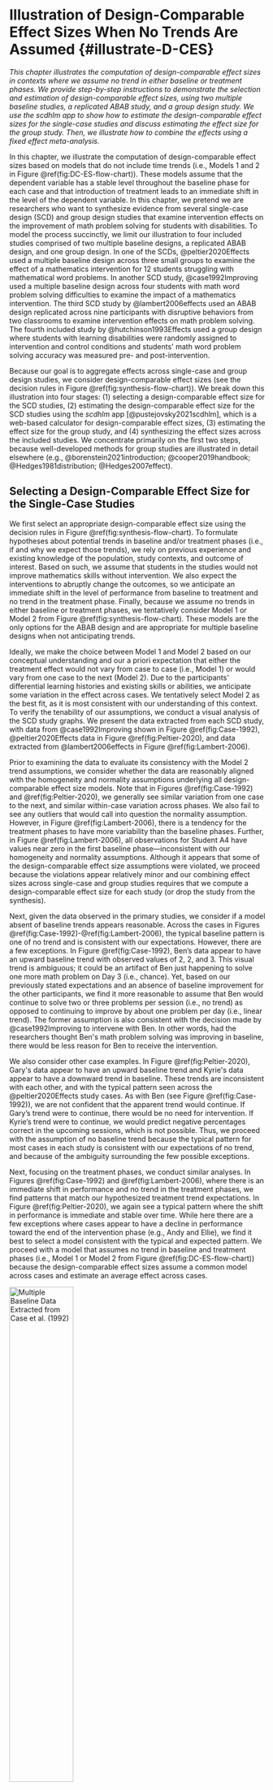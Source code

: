 

# Illustration of Design-Comparable Effect Sizes When No Trends Are Assumed {#illustrate-D-CES}

_This chapter illustrates the computation of design-comparable effect sizes in contexts where we assume no trend in either baseline or treatment phases. We provide step-by-step instructions to demonstrate the selection and estimation of design-comparable effect sizes, using two multiple baseline studies, a replicated ABAB study, and a group design study. We use the _scdhlm_ app to show how to estimate the design-comparable effect sizes for the single-case studies and discuss estimating the effect size for the group study. Then, we illustrate how to combine the effects using a fixed effect meta-analysis._

In this chapter, we illustrate the computation of design-comparable effect sizes based on models that do not include time trends (i.e., Models 1 and 2 in Figure \@ref(fig:DC-ES-flow-chart)). These models assume that the dependent variable has a stable level throughout the baseline phase for each case and that introduction of treatment leads to an immediate shift in the level of the dependent variable. 
In this chapter, we pretend we are researchers who want to synthesize evidence from several single-case design (SCD) and group design studies that examine intervention effects on the improvement of math problem solving for students with disabilities. To model the process succinctly, we limit our illustration to four included studies comprised of two multiple baseline designs, a replicated ABAB design, and one group design. 
In one of the SCDs, @peltier2020Effects used a multiple baseline design across three small groups to examine the effect of a mathematics intervention for 12 students struggling with mathematical word problems. In another SCD study, @case1992Improving used a multiple baseline design across four students with math word problem solving difficulties to examine the impact of a mathematics intervention. The third SCD study by @lambert2006effects used an ABAB design replicated across nine participants with disruptive behaviors from two classrooms to examine intervention effects on math problem solving. The fourth included study by @hutchinson1993Effects used a group design where students with learning disabilities were randomly assigned to intervention and control conditions and students' math word problem solving accuracy was measured pre- and post-intervention.

Because our goal is to aggregate effects across single-case and group design studies, we consider design-comparable effect sizes (see the decision rules in Figure \@ref(fig:synthesis-flow-chart)). We break down this illustration into four stages: (1) selecting a design-comparable effect size for the SCD studies, (2) estimating the design-comparable effect size for the SCD studies using the _scdhlm_ app [@pustejovsky2021scdhlm], which is a web-based calculator for design-comparable effect sizes, (3) estimating the effect size for the group study, and (4) synthesizing the effect sizes across the included studies. We concentrate primarily on the first two steps, because well-developed methods for group studies are illustrated in detail elsewhere (e.g., @borenstein2021introduction; @cooper2019handbook; @Hedges1981distribution; @Hedges2007effect).

## Selecting a Design-Comparable Effect Size for the Single-Case Studies

We first select an appropriate design-comparable effect size using the decision rules in Figure \@ref(fig:synthesis-flow-chart). To formulate hypotheses about potential trends in baseline and/or treatment phases (i.e., if and why we expect those trends), we rely on previous experience and existing knowledge of the population, study contexts, and outcome of interest. Based on such, we assume that students in the studies would not improve mathematics skills without intervention. We also expect the interventions to abruptly change the outcomes, so we anticipate an immediate shift in the level of performance from baseline to treatment and no trend in the treatment phase. Finally, because we assume no trends in either baseline or treatment phases, we tentatively consider Model 1 or Model 2 from Figure \@ref(fig:synthesis-flow-chart). These models are the only options for the ABAB design and are appropriate for multiple baseline designs when not anticipating trends. 

Ideally, we make the choice between Model 1 and Model 2 based on our conceptual understanding and our a priori expectation that either the treatment effect would not vary from case to case (i.e., Model 1) or would vary from one case to the next (Model 2). Due to the participants' differential learning histories and existing skills or abilities, we anticipate some variation in the effect across cases. We tentatively select Model 2 as the best fit, as it is most consistent with our understanding of this context. To verify the tenability of our assumptions, we conduct a visual analysis of the SCD study graphs. We present the data extracted from each SCD study, with data from @case1992Improving shown in Figure \@ref(fig:Case-1992), @peltier2020Effects data in Figure \@ref(fig:Peltier-2020), and data extracted from @lambert2006effects in Figure \@ref(fig:Lambert-2006).

Prior to examining the data to evaluate its consistency with the Model 2 trend assumptions, we consider whether the data are reasonably aligned with the homogeneity and normality assumptions underlying all design-comparable effect size models. Note that in Figures \@ref(fig:Case-1992) and \@ref(fig:Peltier-2020), we generally see similar variation from one case to the next, and similar within-case variation across phases. We also fail to see any outliers that would call into question the normality assumption. However, in Figure \@ref(fig:Lambert-2006), there is a tendency for the treatment phases to have more variability than the baseline phases. Further, in Figure \@ref(fig:Lambert-2006), all observations for Student A4 have values near zero in the first baseline phase—inconsistent with our homogeneity and normality assumptions. Although it appears that some of the design-comparable effect size assumptions were violated, we proceed because the violations appear relatively minor and our combining effect sizes across single-case and group studies requires that we compute a design-comparable effect size for each study (or drop the study from the synthesis). 

Next, given the data observed in the primary studies, we consider if a model absent of baseline trends appears reasonable. Across the cases in Figures \@ref(fig:Case-1992)-\@ref(fig:Lambert-2006), the typical baseline pattern is one of no trend and is consistent with our expectations. However, there are a few exceptions. In Figure \@ref(fig:Case-1992), Ben’s data appear to have an upward baseline trend with observed values of 2, 2, and 3. This visual trend is ambiguous; it could be an artifact of Ben just happening to solve one more math problem on Day 3 (i.e., chance). Yet, based on our previously stated expectations and an absence of baseline improvement for the other participants, we find it more reasonable to assume that Ben would continue to solve two or three problems per session (i.e., no trend) as opposed to continuing to improve by about one problem per day (i.e., linear trend). The former assumption is also consistent with the decision made by @case1992Improving to intervene with Ben. In other words, had the researchers thought Ben's math problem solving was improving in baseline, there would be less reason for Ben to receive the intervention.

We also consider other case examples. In Figure \@ref(fig:Peltier-2020), Gary's data appear to have an upward baseline trend and Kyrie's data appear to have a downward trend in baseline. These trends are inconsistent with each other, and with the typical pattern seen across the @peltier2020Effects study cases. As with Ben (see Figure \@ref(fig:Case-1992)), we are not confident that the apparent trend would continue. If Gary’s trend were to continue, there would be no need for intervention. If Kyrie’s trend were to continue, we would predict negative percentages correct in the upcoming sessions, which is not possible. Thus, we proceed with the assumption of no baseline trend because the typical pattern for most cases in each study is consistent with our expectations of no trend, and because of the ambiguity surrounding the few possible exceptions.

Next, focusing on the treatment phases, we conduct similar analyses. In Figures \@ref(fig:Case-1992) and \@ref(fig:Lambert-2006), where there is an immediate shift in performance and no trend in the treatment phases, we find patterns that match our hypothesized treatment trend expectations. In Figure \@ref(fig:Peltier-2020), we again see a typical pattern where the shift in performance is immediate and stable over time. While here there are a few exceptions where cases appear to have a decline in performance toward the end of the intervention phase (e.g., Andy and Ellie), we find it best to select a model consistent with the typical and expected pattern. We proceed with a model that assumes no trend in baseline and treatment phases (i.e., Model 1 or Model 2 from Figure \@ref(fig:DC-ES-flow-chart)) because the design-comparable effect sizes assume a common model across cases and estimate an average effect across cases.

<div class="figure">
<img src="images/Case1992.png" alt="Multiple Baseline Data Extracted from Case et al. (1992)" width="50%" />
<p class="caption">(\#fig:Case-1992)Multiple Baseline Data Extracted from Case et al. (1992)</p>
</div>

<div class="figure">
<img src="images/Peltier2020.png" alt="Multiple Baseline Data Extracted from Peltier et al. (2020)" width="50%" height="75%" />
<p class="caption">(\#fig:Peltier-2020)Multiple Baseline Data Extracted from Peltier et al. (2020)</p>
</div>

<div class="figure">
<img src="images/Lambert2006.png" alt="Replicated ABAB Data Extracted from Lambert et al. (2006)" width="50%" height="75%" />
<p class="caption">(\#fig:Lambert-2006)Replicated ABAB Data Extracted from Lambert et al. (2006)</p>
</div>

## Details of the No Trend Models for Design-Comparable Effect Sizes

To fully differentiate between Model 1 and Model 2, we present the formal specification of each. For both Model 1 and Model 2, we can write the within-case model as:
\begin{equation}
(\#eq:M1M2-L1)
Y_{ij} = \beta_{0j} + \beta_{1j}Tx_{ij} + e_{ij},
\end{equation}
where $Y_ij$ is the score on the outcome variable $Y$ at measurement occasion $i$ for case $j$, and $Tx_{ij}$ is dummy coded with a value of 0 for baseline observations and a value of 1 for the treatment phase observations. The mean baseline level for case $j$ is $\beta_{0j}$ (see Figure \@ref(fig:Peltier-Asher-2020) for a visual representation of $\beta_{0j}$ and $\beta_{1j}$). The raw score treatment effect for case $j$ is indexed by $\beta_{1j}$, which is the difference between the treatment phase outcome mean and the baseline phase mean. The error ($e_{ij}$) is time- and case-specific and assumed normally distributed and first-order autoregressive with variance $\sigma_e^2$.

<div class="figure">
<img src="images/Peltier2020_Asher.png" alt="Illustration of Treatment Effect for Asher (Peltier et al., 2020)" width="75%" />
<p class="caption">(\#fig:Peltier-Asher-2020)Illustration of Treatment Effect for Asher (Peltier et al., 2020)</p>
</div>

For Model 1, the between-case model is:
\begin{equation}
(\#eq:M1-intercept)
\beta_{0j} = \gamma_{00} + u_{0j}
\end{equation}
\begin{equation}
(\#eq:M1-slope)
\beta_{1j} = \gamma_{10}
\end{equation}
where $\gamma_{00}$ is the across-case average baseline mean and $u_{0j}$ is a case-specific error, which is the deviation from the overall average for case $j$. We assume the error is normally distributed with variance $\sigma_{u_0}^2$. We assume the across-case average raw score treatment effect, $\gamma_{10}$, to be constant for all cases. Thus, there is no error term in the equation for $\beta_{1j}$. Based on this model, the design-comparable effect size is defined as the average raw score treatment effect ($\gamma_{10}$) divided by a SD that is comparable to the SD used to standardize mean differences in group-design studies [@Pustejovsky2014design]:
\begin{equation}
(\#eq:delta-M1)
\delta = \frac{\gamma_{10}}{\sqrt{\sigma_{u_0}^2 + \sigma_e^2}}
\end{equation}

The Model 2 specification is like Model 1, with the only difference being an error term ($u_{1j}$) added to Equation \@ref(eq:M1-slope) to account for between-case variation in the treatment effect. More specifically:
<!-- MC: I corrected the Equation number. James, please double check.-->
\begin{equation}
(\#eq:M1M2-L1-repeat)
Y_{ij} = \beta_{0j} + \beta_{1j}Tx_{ij} + e_{ij},
\end{equation}
\begin{equation}
(\#eq:M2-intercept)
\beta_{0j} = \gamma_{00} + u_{0j}
\end{equation}
\begin{equation}
(\#eq:M2-slope)
\beta_{1j} = \gamma_{10} + u_{1j}
\end{equation}
Again, the across-case average baseline mean is $\gamma_{00}$ and the across-case average raw score treatment effect (i.e., difference in treatment and baseline phase means) is $\gamma_{10}$. The case-specific errors ($u_{0j}$ and $u_{1j}$) account for between-case differences in baseline level and response to treatment. They are assumed multivariate normal with covariance 
$\Sigma_u = \begin{bmatrix}
\sigma_{u_0}^2 &  \\ 
\sigma_{u_1u_0} & \sigma_{u_1}^2 \\ 
\end{bmatrix}$.
We define the design-comparable effect size exactly as in Equation \@ref(eq:delta-M1), 
<!-- MC: I corrected the Equation number. James, please double check.-->
because the effect size is scaled by the SD of the outcome in the absence of intervention and not dependent on the addition of $u_{1j}$, which only impacts between-case variance in the treatment phase.

Because we tentatively selected Model 2 based on our a priori considerations, we use it to illustrate the estimation of design-comparable effect sizes for this data set. For several reasons, we also contrast the Model 2 results to what we obtain from Model 1. First, contrasting Model 1 and 2 results provides us with an additional way to examine the empirical support for our model selection. For instance, we could report that visual analyses of the model-implied individual trajectories for Model 2 fit the raw data better than the model implied individual trajectories from Model 1. Second, the contrast allows us to examine the sensitivity of our effect size estimates to the model chosen. For instance, this contrast may lead us to rule out between-case effect size variation as having a large impact on the estimated design-comparable effect size. Finally, contrasting allows us to illustrate a method of selecting between models in circumstances where a priori information is not sufficient. 

## Estimating the Design-Comparable Effect Size for the Single-Case Studies

### Example 1: Multiple Baseline Study by @case1992Improving

We can estimate design-comparable effect sizes for all models suggested in Figure \@ref(fig:Peltier-Asher-2020), using a web-based calculator for design-comparable effect sizes (_scdhlm_\; @pustejovsky2021scdhlm). The scdhlm app is available at https://jepusto.shinyapps.io/scdhlm/. To use this app, researchers must store their dataset in an Excel file (.xlsx), comma delimited file (.csv), or text file (.txt). In addition, we recommend that users inspect their data to ensure the inclusion of the following variables: case identifier, phase identifier, session number, and the outcome. Although not required, researchers may want to arrange the data columns by order of variable appearance in the app. 
We show this arrangement for the @case1992Improving study in Figure \@ref(fig:Excel-Case-1992). There, we demonstrate the following order of column headers with case identifier representing data in the first column, followed by variables in this order (left-to-right): phase identifier, session number, and the outcomes in the fourth column. Researchers have the flexibility to use any labeling scheme that clearly distinguishes between baseline and intervention conditions. For example, for the phase identifier, one can use $b$ or 0 to indicate baseline observations and $i$ or 1 to indicate intervention observations. However, the app requires that numerical values be used for both session number and outcome. Finally, we recommend that users arrange the data first by case (i.e., enter all the rows of data for the first case before any of the rows of data for the second case) and then by session number.

<div class="figure">
<img src="images/excel_Case1992.jpeg" alt="Illustration of Treatment Effect for Asher (Peltier et al., 2020)" width="50%" height="75%" />
<p class="caption">(\#fig:Excel-Case-1992)Illustration of Treatment Effect for Asher (Peltier et al., 2020)</p>
</div>

After starting the app, we use the Load tab to load the data file, as illustrated in Figure \@ref(fig:Load-Case-1992). As mentioned previously, the data file can be a .txt or .csv file that includes one dataset, or an Excel (.xlsx) file that has either one (e.g., a data set for one study) or multiple spreadsheets (one spreadsheet for each of several studies). If using a .xlsx file with multiple spreadsheets, the _scdhlm_ app allows us to select the spreadsheet containing the data for the study of interest from the _Load_ tab. Then, we use the drop-down menus on the right of the screen to indicate the study design (_treatment reversal_ versus _Multiple Baseline/Multiple Probe across participants_) and which variables in the data set correspond to the case identifier, phase identifier, session, and outcome (see Figure \@ref(fig:Load-Case-1992)).

<div class="figure">
<img src="images/app.load_Case1992.jpeg" alt="Between-Case Standardized Mean Difference Estimator (scdhlm, v. 0.6.0) Load Tab" width="50%" />
<p class="caption">(\#fig:Load-Case-1992)Between-Case Standardized Mean Difference Estimator (scdhlm, v. 0.6.0) Load Tab</p>
</div>

After loading our data, we use the _Inspect_ tab to ensure the accurate import of raw data into the app and assigned variable names are accurate (Figure \@ref(fig:Inspect-Case-1992)). In addition, we can use the _Inspect_ tab to view a graph of the data (Figure \@ref(fig:Graph-Case-1992)). We recommend that researchers compare these data with the graphed data from the original studies to ensure accuracy in uploading the data and specifying the design and variable names on the _Load_ tab. Check the graphed data again for consistency with the (tentatively) selected model for the design-comparable effect size.

<div class="figure">
<img src="images/app.inspect.data_Case1992.jpeg" alt="Between-Case Standardized Mean Difference Estimator (scdhlm, v. 0.6.0) Data Tab within Inspect Tab for Case et al. (1992)" width="50%" height="75%" />
<p class="caption">(\#fig:Inspect-Case-1992)Between-Case Standardized Mean Difference Estimator (scdhlm, v. 0.6.0) Data Tab within Inspect Tab for Case et al. (1992)</p>
</div>

<div class="figure">
<img src="images/app.inspect.graph_Case1992.jpeg" alt="Between-Case Standardized Mean Difference Estimator (scdhlm, v. 0.6.0) Graph Tab Within Inspect Tab for Case et al. (1992)" width="75%" />
<p class="caption">(\#fig:Graph-Case-1992)Between-Case Standardized Mean Difference Estimator (scdhlm, v. 0.6.0) Graph Tab Within Inspect Tab for Case et al. (1992)</p>
</div>

After inspecting the data, we next specify the model for the design-comparable effect size using the _Model_ tab. Figure \@ref(fig:Model2-Case-1992) shows our specification for Model 2 (i.e., the model that assumes no trends and an effect that varies across cases). The specification process begins with the selection of trend type for the baseline phase. For this example, under _Type of time trend_, we select _level_ because we assume no time trends in the baseline phases. Then, we opt to include _level_ as a fixed effect and check the box to enable the model estimation of the average baseline level (i.e., $\gamma_{00}$ from Equation \@ref(eq:M2-intercept)). 
<!-- MC: I corrected the Equation number. James, please double check.-->
We also include _level_ as a random effect, so that the baseline level can vary from case to case. Focusing on the treatment phase next, we select _change in level_ as the _Type of time trend_, because we assume that the treatment will only change the level of the outcome (not trend) and include _change in level_ as a fixed effect. As a fixed effect, we can obtain an estimate of the average shift in level between baseline and treatment phases (i.e., $\gamma_{10}$ from Equation \@ref(eq:M2-slope).
<!-- MC: I corrected the Equation number. James, please double check.-->
Finally, we choose to include _change in level_ as a random effect to allow the change in level (i.e., treatment effect) to vary from case to case. Note the _scdhlm_ app allows us to make different potential assumptions about the correlation structure of the session-level errors. Shown in Figure \@ref(fig:Model2-Case-1992) are the default options of auto-regautoregressive and constant variance across phases. These defaults match the model presented in Equation \@ref(eq:M1M2-L1). At this point, our model for the design-comparable effect size matches Model 2 from Figure \@ref(fig:DC-ES-flow-chart).

At the bottom of the screen, the _scdhlm_ app provides a graph of the data with trend lines based on the specified model. We recommend that users inspect this graph to ensure that the trend lines fit the data reasonably well. If the trend lines do not fit the data well, a question about model selection arises. For example, we find the baseline trend line for Abernathy is relatively high compared to their actual baseline observations. However, other model specifications (e.g., Model 1 shown later) did not improve the fit of Abernathy’s baseline trend line. So, we decide to proceed with estimation because most other trend lines look appropriate, and the model is consistent with our a priori expectations. Throughout this process, researchers should maintain a high standard for transparency in decision-making when reporting methods and results. 

<div class="figure">
<img src="images/app.model.model2_Case1992.png" alt="Between-Case Standardized Mean Difference Estimator (scdhlm, v. 0.6.0) Model Tab Showing Model 2 Specification for Case et al. (1992)" width="50%" />
<p class="caption">(\#fig:Model2-Case-1992)Between-Case Standardized Mean Difference Estimator (scdhlm, v. 0.6.0) Model Tab Showing Model 2 Specification for Case et al. (1992)</p>
</div>

For the @case1992Improving data set, the a priori-identified Model 2 provides trajectories that fit the data reasonably well[^reasonablynote]. Thus, we proceed to the _Effect size_ tab. As shown in Figure \@ref(fig:ES-Model2-Case-1992), the estimated design-comparable effect size for this study is 2.57 with a standard error (SE) of 0.45 and $95\%$ confidence interval (CI) [1.65, 3.50].

[^reasonablynote]: Meta-analysis must specify their criteria for "reasonably well".

Additional information reported on the _Effect size_ tab include estimates of other quantities from the model, information about the model specification, and the assumed time-points used in calculating the design-comparable effect size. The reported degrees of freedom are used in making a small-sample correction to the effect size estimate, analogous to the Hedges' _g_ correction used with group designs [@Hedges1981distribution]. Larger estimated degrees of freedom imply more precision in estimating the denominator of the design-comparable effect size, making the small-sample correction less consequential. Conversely, smaller degrees of freedom are indicative of imprecise design-comparable effect size denominator estimation, making the small-sample correction more consequential. The _Effect size_ tab, shown in \@ref(fig:ES-Model2-Case-1992), also reports autocorrelation, which is the estimate of the correlation between level-1 errors of the model for the same case, differing by one time point (i.e., session) based on a first-order autoregressive model. Given the selected follow-up time, the reported intra-class correlation is an estimate of the between-case variance of the outcome as a proportion of the total variation in the outcome (including both between-case and within-case variance). Larger values of the intra-class correlation indicate that more of the variation in the outcome is between participants. The remaining output information (_Study design_, _Estimation method_, _Baseline specification_, _Treatment specification_, _Initial treatment time_, _Follow-up time_) describe the model specification and assumptions used in the effect size calculations. The _scdhlm_ app includes such to allow for reproducibility of the calculations. 

<div class="figure">
<img src="images/app.ES.model2_Case1992.jpeg" alt="Between-Case Standardized Mean Difference Estimator (scdhlm, v. 0.6.0) Effect size Tab Showing Model 2 Estimate for Case et al. (1992)" width="75%" />
<p class="caption">(\#fig:ES-Model2-Case-1992)Between-Case Standardized Mean Difference Estimator (scdhlm, v. 0.6.0) Effect size Tab Showing Model 2 Estimate for Case et al. (1992)</p>
</div>

If our a priori arguments for selecting Model 2 were weak, or we wanted to consider Model 1, we can easily compute the results of a different model by going back to the _Model_ tab and changing our specification. The only difference is that Model 1 does not include _change in level_ as a random effect for the treatment phase. For illustration purposes, we present Model 1 specification results for this study in Figure \@ref(fig:Model1-Case-1992). As before, we keep the _level_ option selected as the _Type of time trend_ for the baseline phase, as both a fixed effect and a random effect. In the treatment phase, we keep _change in level_ as the _Type of time trend_ but select only _change in level_ as a fixed effect. The Model 1 trend lines fit similarly to those from Model 2; the Model 1 design-comparable effect size is 2.59 with an SE of 0.41 and $95\%$ CI [1.76, 3.42]. This suggests that the effect size estimate is not sensitive to our decision about whether the treatment effect varies across cases. Despite this information, we proceed with the Model 2 estimate because it is consistent with our expectations for the research in this area. 

<div class="figure">
<img src="images/app.model.model1_Case1992.png" alt="Between-Case Standardized Mean Difference Estimator (scdhlm, v. 0.6.0) Model Tab Showing Model 1 Specification for Case et al. (1992)" width="50%" height="75%" />
<p class="caption">(\#fig:Model1-Case-1992)Between-Case Standardized Mean Difference Estimator (scdhlm, v. 0.6.0) Model Tab Showing Model 1 Specification for Case et al. (1992)</p>
</div>

### Example 2: Multiple Baseline Study by @peltier2020Effects

We now have a design-comparable effect size for the first single-case study by @case1992Improving. Next, we repeat these steps for all other SCD studies in our synthesis. For this illustration, we include a second multiple baseline study [@peltier2020Effects]. For this second study, we ran through the same sequence of steps:
1. load the data;
2. inspect the data in both tabular and graphic form;
3. specify our selected model for the data (i.e., Model 2 for this illustration); and
4. estimate the design-comparable effect size.

After performing these steps, we found that the estimated model trajectories for the Model 2 specification fit the @peltier2020Effects data well, as shown in Figure \@ref(fig:Model2-Peltier-2020). For the @peltier2020Effects study, the design-comparable effect size is 2.95 with an SE of 0.28 and $95\%$ CI [2.42, 3.53]. We then estimated the effect for Model 1 (i.e., we remove the check next to _change in level_ under _include random effect_), which is the more restrictive model that does not allow the treatment effect to vary across cases. Model 1 produced a design-comparable effect size estimate of 2.83 with an SE of 0.24 and $95\%$ CI [2.34, 3.31], like the Model 2 design-comparable effect size. 

<div class="figure">
<img src="images/app.model.model2_Peltier2020.png" alt="Between-Case Standardized Mean Difference Estimator (scdhlm, v. 0.6.0) Model 2 Specification for Peltier et al. (2020)" width="50%" height="75%" />
<p class="caption">(\#fig:Model2-Peltier-2020)Between-Case Standardized Mean Difference Estimator (scdhlm, v. 0.6.0) Model 2 Specification for Peltier et al. (2020)</p>
</div>

### Example 3: Replicated ABAB Design by @lambert2006effects

For the third SCD study, we illustrate use of the _scdhlm_ app using data from a replicated ABAB design by @lambert2006effects. As with the previous two SCD studies, we load our spreadsheet containing the study data in the usual manner. However, unlike @case1992Improving and @peltier2020Effects, the @lambert2006effects study does not utilize a multiple baseline design. Therefore, on the right side of the _Load_ tab, using the drop-down menu under _Please specify the study design_, we must select _Treatment Reversal_ (as opposed to _Multiple baseline/Multiple probe across participants_). After loading the data, we again use the _Inspect_ tab to visually inspect the data in both tabular and graphic form. Then using the _Model_ tab (shown in Figure \@ref(fig:Model2-Lambert-2006)), we continue to specify Model 2 by checking the option under the _Baseline phase_ to include _level_ as both a fixed effect and a random effect and checking under the _Treatment phase_ to include _change in level_ as both a fixed effect and a random effect. Users of the app will note that for reversal designs, there is no drop-down menu from which they can potentially add trends (i.e., _level_ is the only option for baseline specification, and _change in level_ is the only option for treatment phase specification). This makes specification using the _Model_ tab simpler than in our previous examples of multiple baseline studies, although it does also constrain the user's ability to specify a well-fitting model. On the _Model_ tab, we see that the fitted trajectories fit these data well. 

After specifying the model, we view the Effect size tab to obtain the design-comparable effect size (see Figure \@ref(fig:Model2-Lambert-2006)). For @lambert2006effects, the estimated Model 2 design-comparable effect size is 6.37 with an SE of 0.39 and $95\%$ CI [5.60, 7.14]. Like the previous SCD studies, we also estimate the effect for Model 1, which is the more restrictive model that does not allow the treatment effect to vary across cases. Model 1 produces an estimate of 6.34 with an SE of 0.37 and $95\%$ CI [5.61, 7.08], a similar result to the Model 2 design-comparable effect size. 

<div class="figure">
<img src="images/app.model.model2_Lambert2006.png" alt="Between-Case Standardized Mean Difference Estimator (scdhlm, v. 0.6.0) Model 2 Specification for Lambert et al. (2006)" width="50%" height="75%" />
<p class="caption">(\#fig:Model2-Lambert-2006)Between-Case Standardized Mean Difference Estimator (scdhlm, v. 0.6.0) Model 2 Specification for Lambert et al. (2006)</p>
</div>

## Estimating the Design-Comparable Effect Size for the Group Studies

After estimating the design-comparable effect size for each SCD study, we turn our attention to estimating the design-comparable effect size for each group study. @hutchinson1993Effects used random assignment of individual students with learning disabilities to either the intervention ($n = 12$) or control ($n = 8$) conditions. After intervention, both groups of students completed 25 math word problems selected from the _British Columbia Mathematics Achievement Test_. Because details for estimating standardized mean difference effect sizes from group studies are readily available from a variety of sources including chapters [@Borenstein2019effect], books [e.g., @borenstein2021introduction] and journal articles [e.g., @Hedges2007effect; @Hedges1981distribution], we do not model the calculation procedures and simply report the results. Using the @hutchinson1993Effects group design study summary statistics at posttest, we calculate a standardized mean difference in math word problem solving as 0.71, with an SE of 0.45 based on Hedges' _g_ to correct for small-sample bias. 

## Analyzing the Effect Sizes

After we have obtained effect sizes from each single-case and group study, we can proceed with synthesizing the effect sizes. Depending on our synthesis goals, we have a variety of tools and approaches available. We can: (a) create graphical displays (e.g., forest plots) to show the effect size for each study along with their confidence interval, (b) average the effect sizes and create a confidence interval for the overall average effect, (c) estimate the extent of variation in effects across studies, (d) examine the effect sizes for evidence of publication bias, and (e) explore potential moderators of the effect. Since the use of design-comparable effect sizes for the SCD studies produce estimates having the same metric as the commonly used standardized mean difference effect sizes from group studies, researchers can accomplish these goals (e.g., averaging the effect sizes or running a moderator analysis) using methods developed for group studies. Details on these methods are readily available elsewhere [e.g., @borenstein2021introduction; @cooper2019handbook]. We illustrate the averaging of the effect sizes from our studies here using a fixed effect meta-analysis, so that this illustration is consistent with the approach used in What Works Clearinghouse intervention reports [@whatworksclearinghouse2020What]. 

Table \@ref(tab:ES-est) reports the effect size estimates, SEs, and fixed effect meta-analysis calculations for our four included studies. In fixed effect meta-analysis, the overall average effect size estimate is a weighted average of the effect size estimates from the individual studies, with weights proportional to the inverse of the sampling variance (squared SE) of each effect size estimate. Further, the SE of the overall effect size is the square root of the inverse of the total weight. In Table \@ref(tab:ES-est), column C reports the inverse variance weight assigned to each study, with the percentage of the total weight listed in parentheses. For instance, the effect size estimate from @peltier2020Effects receives 43.7% of the total weight, while the effect size estimates from @case1992Improving and @hutchinson1993Effects each receive 16.9% of the total weight. The total inverse variance weight is 29.21. The overall average effect size estimate is 3.28 with an SE of 0.18  and an approximate $95\%$ CI [2.91, 3.64]. The _Q_-test for heterogeneity is highly significant, Q(3) = 99.3, p < .0001, indicating that the included effect size estimates are more variable than we would expect due to sampling error alone. In other words, it is unlikely that we would observe such a wide dispersion of effect size estimates if the studies were all estimating the same true effect size parameter.

<table class=" lightable-classic" style='font-family: "Arial Narrow", "Source Sans Pro", sans-serif; margin-left: auto; margin-right: auto;'>
<caption>(\#tab:ES-est)Fixed Effect Meta-Analysis Calculations for 
             Example Math Invervention Studies</caption>
 <thead>
  <tr>
   <th style="text-align:left;"> Study </th>
   <th style="text-align:center;"> Effect Size Estimate (A) </th>
   <th style="text-align:center;"> Standard Error (B) </th>
   <th style="text-align:center;"> Inverse-variance Weight (%) (C) </th>
  </tr>
 </thead>
<tbody>
  <tr>
   <td style="text-align:left;"> Case et al. (1992) </td>
   <td style="text-align:center;"> 2.57 </td>
   <td style="text-align:center;"> 0.45 </td>
   <td style="text-align:center;"> 4.94 (16.9) </td>
  </tr>
  <tr>
   <td style="text-align:left;"> Peltier et al. (2020) </td>
   <td style="text-align:center;"> 2.95 </td>
   <td style="text-align:center;"> 0.28 </td>
   <td style="text-align:center;"> 12.76 (43.7) </td>
  </tr>
  <tr>
   <td style="text-align:left;"> Lambert et al. (2006) </td>
   <td style="text-align:center;"> 6.37 </td>
   <td style="text-align:center;"> 0.39 </td>
   <td style="text-align:center;"> 6.57 (22.5) </td>
  </tr>
  <tr>
   <td style="text-align:left;border-bottom: 1px solid;"> Hutchinson (1993) </td>
   <td style="text-align:center;border-bottom: 1px solid;"> 0.71 </td>
   <td style="text-align:center;border-bottom: 1px solid;"> 0.45 </td>
   <td style="text-align:center;border-bottom: 1px solid;"> 4.94 (16.9) </td>
  </tr>
  <tr>
   <td style="text-align:left;"> Fixed effect meta-analysis </td>
   <td style="text-align:center;"> 3.28 </td>
   <td style="text-align:center;"> 0.19 </td>
   <td style="text-align:center;"> 29.21 (100) </td>
  </tr>
</tbody>
</table>

In fixed effect meta-analysis, the overall average effect size estimate is a summary of the effect size estimates across the included studies, where studies are treated as fixed. Therefore, the SE and CI in fixed effect meta-analysis account for the uncertainty in the process of effect size estimation that occurs in each of the individual studies. However, they do not account for uncertainty in the process of identifying studies for inclusion in the meta-analysis [@konstantopoulos2019statistically; @Rice_Higgins_Lumley_2018], nor do they provide a basis for generalization beyond the included studies. When conducting syntheses of larger bodies of literature---and especially of studies with heterogeneous populations, design features, or dependent effect sizes---researchers will often prefer to use random effects models [@Hedges_Vevea_1998] or their further extensions [@PustejovskyTipton2021; @van2013three]. 

Of the studies we use as illustrative examples in this chapter, the dependent variable of the group study [@hutchinson1993Effects] was the broadest. Conversely, the @case1992Improving and @peltier2020Effects MB studies used more narrowly defined dependent variables. Finally, we note the outcome from the replicated ABAB design [@lambert2006effects] included a behavioral component (i.e., it is not purely academic). In a synthesis of many studies, researchers might use moderator analysis (i.e., meta-regression analysis) to explore the extent to which variation in effect size is related to dependent variable characteristics or other study features. Methods for conducting such moderator analysis are described elsewhere [@borenstein2021introduction, Chapters 19-21; @konstantopoulos2019statistically].
